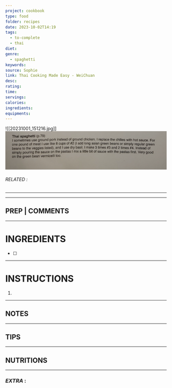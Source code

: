 ```yaml
---
project: cookbook
type: food
folder: recipes
date: 2023-10-02T14:19
tags:
  - to-complete
  - thai
diet: 
genre:
  - spaghetti
keywords: 
source: Sophie
link: Thai Cooking Made Easy - WeiChuan
desc: 
rating: 
time: 
servings: 
calories: 
ingredients: 
equipments:
---
```

![[20231001_151216.jpg]]
![IMAGE](image_738.png)


###### *RELATED* : 
---


---
## PREP | COMMENTS



---
# INGREDIENTS

- [ ] 

---
# INSTRUCTIONS

1. 

---
## NOTES



---
## TIPS



---
## NUTRITIONS



---
### *EXTRA* :



